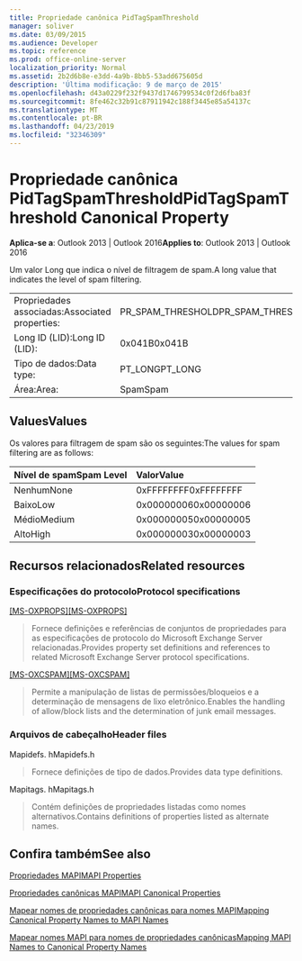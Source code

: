 ```yaml
---
title: Propriedade canônica PidTagSpamThreshold
manager: soliver
ms.date: 03/09/2015
ms.audience: Developer
ms.topic: reference
ms.prod: office-online-server
localization_priority: Normal
ms.assetid: 2b2d6b8e-e3dd-4a9b-8bb5-53add675605d
description: 'Última modificação: 9 de março de 2015'
ms.openlocfilehash: d43a0229f232f9437d1746799534c0f2d6fba83f
ms.sourcegitcommit: 8fe462c32b91c87911942c188f3445e85a54137c
ms.translationtype: MT
ms.contentlocale: pt-BR
ms.lasthandoff: 04/23/2019
ms.locfileid: "32346309"
---
```

# <a name="pidtagspamthreshold-canonical-property"></a><span data-ttu-id="09874-103">Propriedade canônica PidTagSpamThreshold</span><span class="sxs-lookup"><span data-stu-id="09874-103">PidTagSpamThreshold Canonical Property</span></span>

  
  
<span data-ttu-id="09874-104">**Aplica-se a**: Outlook 2013 | Outlook 2016</span><span class="sxs-lookup"><span data-stu-id="09874-104">**Applies to**: Outlook 2013 | Outlook 2016</span></span> 
  
<span data-ttu-id="09874-105">Um valor Long que indica o nível de filtragem de spam.</span><span class="sxs-lookup"><span data-stu-id="09874-105">A long value that indicates the level of spam filtering.</span></span>
  
|||
|:-----|:-----|
|<span data-ttu-id="09874-106">Propriedades associadas:</span><span class="sxs-lookup"><span data-stu-id="09874-106">Associated properties:</span></span>  <br/> |<span data-ttu-id="09874-107">PR_SPAM_THRESHOLD</span><span class="sxs-lookup"><span data-stu-id="09874-107">PR_SPAM_THRESHOLD</span></span>  <br/> |
|<span data-ttu-id="09874-108">Long ID (LID):</span><span class="sxs-lookup"><span data-stu-id="09874-108">Long ID (LID):</span></span>  <br/> | <span data-ttu-id="09874-109">0x041B</span><span class="sxs-lookup"><span data-stu-id="09874-109">0x041B</span></span>  <br/> |
|<span data-ttu-id="09874-110">Tipo de dados:</span><span class="sxs-lookup"><span data-stu-id="09874-110">Data type:</span></span>  <br/> |<span data-ttu-id="09874-111">PT_LONG</span><span class="sxs-lookup"><span data-stu-id="09874-111">PT_LONG</span></span>  <br/> |
|<span data-ttu-id="09874-112">Área:</span><span class="sxs-lookup"><span data-stu-id="09874-112">Area:</span></span>  <br/> |<span data-ttu-id="09874-113">Spam</span><span class="sxs-lookup"><span data-stu-id="09874-113">Spam</span></span>  <br/> |
   
## <a name="values"></a><span data-ttu-id="09874-114">Values</span><span class="sxs-lookup"><span data-stu-id="09874-114">Values</span></span>

<span data-ttu-id="09874-115">Os valores para filtragem de spam são os seguintes:</span><span class="sxs-lookup"><span data-stu-id="09874-115">The values for spam filtering are as follows:</span></span>
  
|<span data-ttu-id="09874-116">**Nível de spam**</span><span class="sxs-lookup"><span data-stu-id="09874-116">**Spam Level**</span></span>|<span data-ttu-id="09874-117">**Valor**</span><span class="sxs-lookup"><span data-stu-id="09874-117">**Value**</span></span>|
|:-----|:-----|
|<span data-ttu-id="09874-118">Nenhum</span><span class="sxs-lookup"><span data-stu-id="09874-118">None</span></span>  <br/> |<span data-ttu-id="09874-119">0xFFFFFFFF</span><span class="sxs-lookup"><span data-stu-id="09874-119">0xFFFFFFFF</span></span>  <br/> |
|<span data-ttu-id="09874-120">Baixo</span><span class="sxs-lookup"><span data-stu-id="09874-120">Low</span></span>  <br/> |<span data-ttu-id="09874-121">0x00000006</span><span class="sxs-lookup"><span data-stu-id="09874-121">0x00000006</span></span>  <br/> |
|<span data-ttu-id="09874-122">Médio</span><span class="sxs-lookup"><span data-stu-id="09874-122">Medium</span></span>  <br/> |<span data-ttu-id="09874-123">0x00000005</span><span class="sxs-lookup"><span data-stu-id="09874-123">0x00000005</span></span>  <br/> |
|<span data-ttu-id="09874-124">Alto</span><span class="sxs-lookup"><span data-stu-id="09874-124">High</span></span>  <br/> |<span data-ttu-id="09874-125">0x00000003</span><span class="sxs-lookup"><span data-stu-id="09874-125">0x00000003</span></span>  <br/> |
   
## <a name="related-resources"></a><span data-ttu-id="09874-126">Recursos relacionados</span><span class="sxs-lookup"><span data-stu-id="09874-126">Related resources</span></span>

### <a name="protocol-specifications"></a><span data-ttu-id="09874-127">Especificações do protocolo</span><span class="sxs-lookup"><span data-stu-id="09874-127">Protocol specifications</span></span>

<span data-ttu-id="09874-128">[[MS-OXPROPS]](https://msdn.microsoft.com/library/f6ab1613-aefe-447d-a49c-18217230b148%28Office.15%29.aspx)</span><span class="sxs-lookup"><span data-stu-id="09874-128">[[MS-OXPROPS]](https://msdn.microsoft.com/library/f6ab1613-aefe-447d-a49c-18217230b148%28Office.15%29.aspx)</span></span>
  
> <span data-ttu-id="09874-129">Fornece definições e referências de conjuntos de propriedades para as especificações de protocolo do Microsoft Exchange Server relacionadas.</span><span class="sxs-lookup"><span data-stu-id="09874-129">Provides property set definitions and references to related Microsoft Exchange Server protocol specifications.</span></span>
    
<span data-ttu-id="09874-130">[[MS-OXCSPAM]](https://msdn.microsoft.com/library/522f8587-4aed-4cd6-831b-40bd87862189%28Office.15%29.aspx)</span><span class="sxs-lookup"><span data-stu-id="09874-130">[[MS-OXCSPAM]](https://msdn.microsoft.com/library/522f8587-4aed-4cd6-831b-40bd87862189%28Office.15%29.aspx)</span></span>
  
> <span data-ttu-id="09874-131">Permite a manipulação de listas de permissões/bloqueios e a determinação de mensagens de lixo eletrônico.</span><span class="sxs-lookup"><span data-stu-id="09874-131">Enables the handling of allow/block lists and the determination of junk email messages.</span></span>
    
### <a name="header-files"></a><span data-ttu-id="09874-132">Arquivos de cabeçalho</span><span class="sxs-lookup"><span data-stu-id="09874-132">Header files</span></span>

<span data-ttu-id="09874-133">Mapidefs. h</span><span class="sxs-lookup"><span data-stu-id="09874-133">Mapidefs.h</span></span>
  
> <span data-ttu-id="09874-134">Fornece definições de tipo de dados.</span><span class="sxs-lookup"><span data-stu-id="09874-134">Provides data type definitions.</span></span>
    
<span data-ttu-id="09874-135">Mapitags. h</span><span class="sxs-lookup"><span data-stu-id="09874-135">Mapitags.h</span></span>
  
> <span data-ttu-id="09874-136">Contém definições de propriedades listadas como nomes alternativos.</span><span class="sxs-lookup"><span data-stu-id="09874-136">Contains definitions of properties listed as alternate names.</span></span>
    
## <a name="see-also"></a><span data-ttu-id="09874-137">Confira também</span><span class="sxs-lookup"><span data-stu-id="09874-137">See also</span></span>



[<span data-ttu-id="09874-138">Propriedades MAPI</span><span class="sxs-lookup"><span data-stu-id="09874-138">MAPI Properties</span></span>](mapi-properties.md)
  
[<span data-ttu-id="09874-139">Propriedades canônicas MAPI</span><span class="sxs-lookup"><span data-stu-id="09874-139">MAPI Canonical Properties</span></span>](mapi-canonical-properties.md)
  
[<span data-ttu-id="09874-140">Mapear nomes de propriedades canônicas para nomes MAPI</span><span class="sxs-lookup"><span data-stu-id="09874-140">Mapping Canonical Property Names to MAPI Names</span></span>](mapping-canonical-property-names-to-mapi-names.md)
  
[<span data-ttu-id="09874-141">Mapear nomes MAPI para nomes de propriedades canônicas</span><span class="sxs-lookup"><span data-stu-id="09874-141">Mapping MAPI Names to Canonical Property Names</span></span>](mapping-mapi-names-to-canonical-property-names.md)

